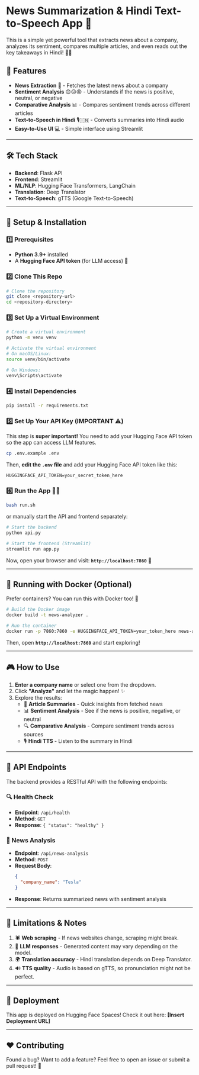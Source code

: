 # News Summarization & Hindi Text-to-Speech App 🚀

This is a simple yet powerful tool that extracts news about a company, analyzes its sentiment, compares multiple articles, and even reads out the key takeaways in Hindi! 📢📰

## 🎯 Features

- **News Extraction** 📰 - Fetches the latest news about a company
- **Sentiment Analysis** 😊😐😡 - Understands if the news is positive, neutral, or negative
- **Comparative Analysis** 📊 - Compares sentiment trends across different articles
- **Text-to-Speech in Hindi** 🎙️🇮🇳 - Converts summaries into Hindi audio
- **Easy-to-Use UI** 💻 - Simple interface using Streamlit

---

## 🛠️ Tech Stack

- **Backend**: Flask API
- **Frontend**: Streamlit
- **ML/NLP**: Hugging Face Transformers, LangChain
- **Translation**: Deep Translator
- **Text-to-Speech**: gTTS (Google Text-to-Speech)

---

## 🔧 Setup & Installation

### 1️⃣ Prerequisites

- **Python 3.9+** installed
- A **Hugging Face API token** (for LLM access) 🔑

### 2️⃣ Clone This Repo

```bash
# Clone the repository
git clone <repository-url>
cd <repository-directory>
```

### 3️⃣ Set Up a Virtual Environment

```bash
# Create a virtual environment
python -m venv venv

# Activate the virtual environment
# On macOS/Linux:
source venv/bin/activate

# On Windows:
venv\Scripts\activate
```

### 4️⃣ Install Dependencies

```bash
pip install -r requirements.txt
```

### 5️⃣ Set Up Your API Key (IMPORTANT ⚠️)

This step is **super important!** You need to add your Hugging Face API token so the app can access LLM features.

```bash
cp .env.example .env
```
Then, **edit the `.env` file** and add your Hugging Face API token like this:

```
HUGGINGFACE_API_TOKEN=your_secret_token_here
```

### 6️⃣ Run the App 🏃‍♂️

```bash
bash run.sh
```

or manually start the API and frontend separately:

```bash
# Start the backend
python api.py
```

```bash
# Start the frontend (Streamlit)
streamlit run app.py
```

Now, open your browser and visit: **`http://localhost:7860`** 🎉

---

## 🐳 Running with Docker (Optional)

Prefer containers? You can run this with Docker too! 🐳

```bash
# Build the Docker image
docker build -t news-analyzer .

# Run the container
docker run -p 7860:7860 -e HUGGINGFACE_API_TOKEN=your_token_here news-analyzer
```

Then, open **`http://localhost:7860`** and start exploring!

---

## 🎮 How to Use

1. **Enter a company name** or select one from the dropdown.
2. Click **"Analyze"** and let the magic happen! ✨
3. Explore the results:
   - 📰 **Article Summaries** - Quick insights from fetched news
   - 📊 **Sentiment Analysis** - See if the news is positive, negative, or neutral
   - 🔍 **Comparative Analysis** - Compare sentiment trends across sources
   - 🎙️ **Hindi TTS** - Listen to the summary in Hindi

---

## 📡 API Endpoints

The backend provides a RESTful API with the following endpoints:

### 🔍 Health Check

- **Endpoint**: `/api/health`
- **Method**: `GET`
- **Response**: `{ "status": "healthy" }`

### 📰 News Analysis

- **Endpoint**: `/api/news-analysis`
- **Method**: `POST`
- **Request Body**:
  ```json
  {
    "company_name": "Tesla"
  }
  ```
- **Response**: Returns summarized news with sentiment analysis

---

## 🚧 Limitations & Notes

1. 🕷 **Web scraping** - If news websites change, scraping might break.
2. 🧠 **LLM responses** - Generated content may vary depending on the model.
3. 🌍 **Translation accuracy** - Hindi translation depends on Deep Translator.
4. 🔊 **TTS quality** - Audio is based on gTTS, so pronunciation might not be perfect.

---

## 🚀 Deployment

This app is deployed on Hugging Face Spaces! Check it out here: **[Insert Deployment URL]**

---

## ❤️ Contributing

Found a bug? Want to add a feature? Feel free to open an issue or submit a pull request! 🚀


